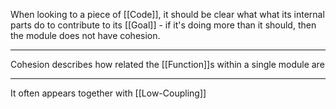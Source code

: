 When looking to a piece of [[Code]], it should be clear what what its internal parts do to contribute to its [[Goal]] - if it's doing more than it should, then the module does not have cohesion.

---

Cohesion describes how related the [[Function]]s within a single module are

---

It often appears together with [[Low-Coupling]]